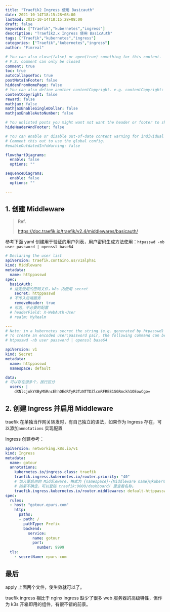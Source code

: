 ```yaml
---
title: "Traefik2 Ingress 使用 Basicauth"
date: 2021-10-14T18:15:28+08:00
lastmod: 2021-10-14T18:15:28+08:00
draft: false
keywords: ["Traefik","kubernetes","ingress"]
description: "Traefik2.x Ingress 使用 BasicAuth"
tags: ["Traefik","kubernetes","ingress"]
categories: ["Traefik","kubernetes","ingress"]
author: "Fimreal"

# You can also close(false) or open(true) something for this content.
# P.S. comment can only be closed
comment: true
toc: true
autoCollapseToc: true
postMetaInFooter: false
hiddenFromHomePage: false
# You can also define another contentCopyright. e.g. contentCopyright: "This is another copyright."
contentCopyright: false
reward: false
mathjax: false
mathjaxEnableSingleDollar: false
mathjaxEnableAutoNumber: false

# You unlisted posts you might want not want the header or footer to show
hideHeaderAndFooter: false

# You can enable or disable out-of-date content warning for individual post.
# Comment this out to use the global config.
#enableOutdatedInfoWarning: false

flowchartDiagrams:
  enable: false
  options: ""

sequenceDiagrams:
  enable: false
  options: ""

---
```


<!--more-->



## 1. 创建 Middleware 



> Ref. 
>
>  https://doc.traefik.io/traefik/v2.4/middlewares/basicauth/

参考下面 yaml 创建用于验证的用户列表，用户密码生成方法使用：`htpasswd -nb user password | openssl base64`

```yaml
# Declaring the user list
apiVersion: traefik.containo.us/v1alpha1
kind: Middleware
metadata:
  name: httppasswd
spec:
  basicAuth:
  # 指定使用的密码文件，k8s 内使用 secret
    secret: httppasswd
  # 不传入后端服务
    removeHeader: true
  # 可选，不必要的配置
  # headerField: X-WebAuth-User
  # realm: MyRealm

---
# Note: in a kubernetes secret the string (e.g. generated by htpasswd) must be base64-encoded first.
# To create an encoded user:password pair, the following command can be used:
# htpasswd -nb user password | openssl base64

apiVersion: v1
kind: Secret
metadata:
  name: httppasswd
  namespace: default

data:
# 可以存在很多个，按行区分
  users: |
    dXNlcjokYXByMSRncEhhOEdRTyR2TzNTTDZlcmRFRE81SGRmckh1OEowCgo=
```



## 2. 创建 Ingress 并启用 Middleware

traefik 在单独当作网关转发时，有自己独立的语法，如果作为 Ingress 存在，可以添加`annotations` 实现配置

Ingress 创建参考：

```yaml
apiVersion: networking.k8s.io/v1
kind: Ingress
metadata:
  name: gotour
  annotations:
    kubernetes.io/ingress.class: traefik
    traefik.ingress.kubernetes.io/router.priority: "40"
    # 填入要启用的 Middleware，格式为 {namespace}-{Middleware name}@kubernetescrd
    # 如果不确定，可以登陆 traefik:9000/dashboard/ 里查看名称。
    traefik.ingress.kubernetes.io/router.middlewares: default-httppasswd@kubernetescrd
spec:
  rules:
  - host: "gotour.epurs.com"
    http:
      paths:
      - path: /
        pathType: Prefix
        backend:
          service:
            name: gotour
            port:
              number: 9999
  tls:
    - secretName: epurs-com
```



## 最后

apply 上面两个文件，使生效就可以了。

traefik ingress 相比于 nginx ingress 缺少了很多 web 服务器的高级特性，但作为 k3s 开箱即用的组件，有很不错的前景。
